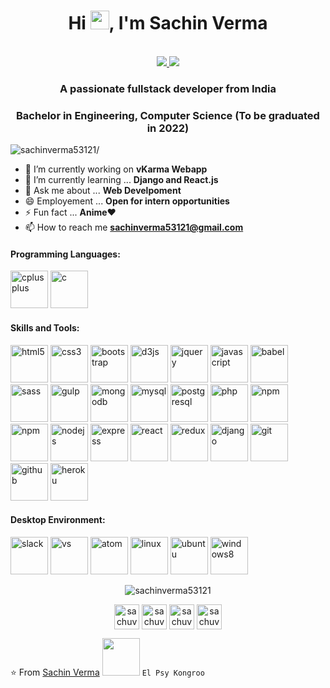 <h1 align="center">Hi <img src="https://raw.githubusercontent.com/iampavangandhi/iampavangandhi/master/gifs/Hi.gif" width="30px">, I'm Sachin Verma</h1>
 <p align="center"><br/>
   <a href="https://www.linkedin.com/in/sachuverma/">
    <img src="https://img.shields.io/badge/linkedin-sachuverma-blue">
  </a>
  
  <a href="https://www.instagram.com/sachuverma_/">
    <img src="https://img.shields.io/badge/instagram-sachuverma_-red">
  </a>
</p>

<h3 align="center">A passionate fullstack developer from India</h3>
<h3 align="center">Bachelor in Engineering, Computer Science (To be graduated in 2022)</h3>
<p align="left"> <img src=https://komarev.com/ghpvc/?username=sachinverma53121 alt=sachinverma53121/></p>

- 🔭 I’m currently working on **vKarma Webapp**
- 🌱 I’m currently learning ... **Django and React.js**
- 💬 Ask me about ... **Web Develpoment**
- 😄 Employement ... **Open for intern opportunities**
- ⚡ Fun fact ... **Anime**❤
- 📫 How to reach me **sachinverma53121@gmail.com**
<h4>Programming Languages: </h4>
<p align="left">
 <img style="margin: auto;" src=https://konpa.github.io/devicon/devicon.git/icons/cplusplus/cplusplus-original.svg alt=cplusplus width="60" height="60"/>
 <img style="margin: auto;" src=https://konpa.github.io/devicon/devicon.git/icons/c/c-original.svg alt=c width="60" height="60"/>
</p>

<h4>Skills and Tools: </h4>
<p align="left">
	<img style="margin: auto;" src=https://konpa.github.io/devicon/devicon.git/icons/html5/html5-original-wordmark.svg alt=html5 width="60" height="60"/> 
	<img style="margin: auto;" src=https://konpa.github.io/devicon/devicon.git/icons/css3/css3-original-wordmark.svg alt=css3 width="60" height="60"/> 
	<img style="margin: auto;" src=https://konpa.github.io/devicon/devicon.git/icons/bootstrap/bootstrap-plain.svg alt=bootstrap width="60" height="60"/>
 <img style="margin: auto;" src=https://konpa.github.io/devicon/devicon.git/icons/d3js/d3js-original.svg alt=d3js width="60" height="60"/>
	<img style="margin: auto;" src=https://konpa.github.io/devicon/devicon.git/icons/jquery/jquery-original-wordmark.svg alt=jquery width="60" height="60"/>
 <img style="margin: auto;" src=https://konpa.github.io/devicon/devicon.git/icons/javascript/javascript-original.svg alt=javascript width="60" height="60"/>
	<img style="margin: auto;" src=https://konpa.github.io/devicon/devicon.git/icons/babel/babel-original.svg alt=babel width="60" height="60"/>
 <img style="margin: auto;" src=https://konpa.github.io/devicon/devicon.git/icons/sass/sass-original.svg alt=sass width="60" height="60"/>
	<img style="margin: auto;" src=https://konpa.github.io/devicon/devicon.git/icons/gulp/gulp-plain.svg alt=gulp width="60" height="60"/> 
	<img style="margin: auto;" src=https://konpa.github.io/devicon/devicon.git/icons/mongodb/mongodb-original-wordmark.svg alt=mongodb width="60" height="60"/> 
	<img style="margin: auto;" src=https://konpa.github.io/devicon/devicon.git/icons/mysql/mysql-original-wordmark.svg alt=mysql width="60" height="60"/> 
	<img style="margin: auto;" src=https://konpa.github.io/devicon/devicon.git/icons/postgresql/postgresql-original-wordmark.svg alt=postgresql width="60" height="60"/> 
	<img style="margin: auto;" src=https://konpa.github.io/devicon/devicon.git/icons/php/php-original.svg alt=php width="60" height="60"/> 
	<img style="margin: auto;" src=https://konpa.github.io/devicon/devicon.git/icons/yarn/yarn-original.svg alt=npm width="60" height="60"/>
 <img style="margin: auto;" src=https://konpa.github.io/devicon/devicon.git/icons/npm/npm-original-wordmark.svg alt=npm width="60" height="60"/>
 <img style="margin: auto;" src=https://konpa.github.io/devicon/devicon.git/icons/nodejs/nodejs-original-wordmark.svg alt=nodejs width="60" height="60"/>
 <img style="margin: auto;" src=https://konpa.github.io/devicon/devicon.git/icons/express/express-original-wordmark.svg alt=express width="60" height="60"/>
	<img style="margin: auto;" src=https://konpa.github.io/devicon/devicon.git/icons/react/react-original-wordmark.svg alt=react width="60" height="60"/> 
 <img style="margin: auto;" src=https://konpa.github.io/devicon/devicon.git/icons/redux/redux-original.svg alt=redux width="60" height="60"/> 
 <img style="margin: auto;" src=https://konpa.github.io/devicon/devicon.git/icons/django/django-original.svg alt=django width="60" height="60"/>
	<img style="margin: auto;" src=https://konpa.github.io/devicon/devicon.git/icons/git/git-original.svg alt=git width="60" height="60"/>
 <img style="margin: auto;" src=https://konpa.github.io/devicon/devicon.git/icons/github/github-original.svg alt=github width="60" height="60"/>
 <img style="margin: auto;" src=https://konpa.github.io/devicon/devicon.git/icons/heroku/heroku-original.svg alt=heroku width="60" height="60"/>
 
</p>

<h4>Desktop Environment: </h4>
<p align="left">
 <img style="margin: auto;" src=https://konpa.github.io/devicon/devicon.git/icons/slack/slack-original.svg alt=slack width="60" height="60"/>
 <img style="margin: auto;" src=https://konpa.github.io/devicon/devicon.git/icons/visualstudio/visualstudio-plain.svg alt=vs width="60" height="60"/>
 <img style="margin: auto;" src=https://konpa.github.io/devicon/devicon.git/icons/atom/atom-original.svg alt=atom width="60" height="60"/>
	<img style="margin: auto;" src=https://konpa.github.io/devicon/devicon.git/icons/linux/linux-original.svg alt=linux width="60" height="60"/>
 <img style="margin: auto;" src=https://konpa.github.io/devicon/devicon.git/icons/ubuntu/ubuntu-plain-wordmark.svg alt=ubuntu width="60" height="60"/>
 <img style="margin: auto;" src=https://konpa.github.io/devicon/devicon.git/icons/windows8/windows8-original.svg alt=windows8 width="60" height="60"/>
</p>

<p align="center">
	<img style="margin: auto;" src=https://github-readme-stats.vercel.app/api?username=sachinverma53121&show_icons=true alt=sachinverma53121 /> 
</p>

<p align="center">
<a href=https://codepen.io/sachuverma target="blank"><img align="center" src=https://cdn.jsdelivr.net/npm/simple-icons@3.0.1/icons/codepen.svg alt="sachuverma" height="40" width="40" /></a>
<a href=https://twitter.com/sachuverma_ target="blank"><img align="center" src=https://cdn.jsdelivr.net/npm/simple-icons@3.0.1/icons/twitter.svg alt="sachuverma_" height="40" width="40" /></a>
<a href=https://linkedin.com/in/sachuverma target="blank"><img align="center" src=https://cdn.jsdelivr.net/npm/simple-icons@3.0.1/icons/linkedin.svg alt="sachuverma" height="40" width="40" /></a>
<a href=https://instagram.com/sachuverma_ target="blank"><img align="center" src=https://cdn.jsdelivr.net/npm/simple-icons@3.0.1/icons/instagram.svg alt="sachuverma_" height="40" width="40" /></a>
</p>

⭐️ From [Sachin Verma](https://github.com/sachinverma53121) <img src="https://media.giphy.com/media/LnQjpWaON8nhr21vNW/giphy.gif" width="60">  ```El Psy Kongroo```



